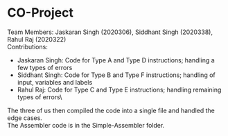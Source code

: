 # CO-Project
Team Members: Jaskaran Singh (2020306), Siddhant Singh (2020338), Rahul Raj (2020322)\
Contributions:

* Jaskaran Singh: Code for Type A and Type D instructions; handling a few types of errors
* Siddhant Singh: Code for Type B and Type F instructions; handling of input, variables and labels
* Rahul Raj: Code for Type C and Type E instructions; handling remaining types of errors\

The three of us then compiled the code into a single file and handled the edge cases.\
The Assembler code is in the Simple-Assembler folder.
